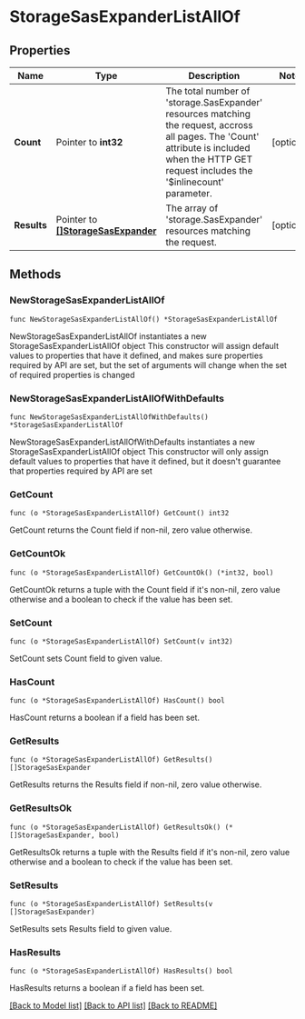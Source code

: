 # StorageSasExpanderListAllOf

## Properties

Name | Type | Description | Notes
------------ | ------------- | ------------- | -------------
**Count** | Pointer to **int32** | The total number of &#39;storage.SasExpander&#39; resources matching the request, accross all pages. The &#39;Count&#39; attribute is included when the HTTP GET request includes the &#39;$inlinecount&#39; parameter. | [optional] 
**Results** | Pointer to [**[]StorageSasExpander**](storage.SasExpander.md) | The array of &#39;storage.SasExpander&#39; resources matching the request. | [optional] 

## Methods

### NewStorageSasExpanderListAllOf

`func NewStorageSasExpanderListAllOf() *StorageSasExpanderListAllOf`

NewStorageSasExpanderListAllOf instantiates a new StorageSasExpanderListAllOf object
This constructor will assign default values to properties that have it defined,
and makes sure properties required by API are set, but the set of arguments
will change when the set of required properties is changed

### NewStorageSasExpanderListAllOfWithDefaults

`func NewStorageSasExpanderListAllOfWithDefaults() *StorageSasExpanderListAllOf`

NewStorageSasExpanderListAllOfWithDefaults instantiates a new StorageSasExpanderListAllOf object
This constructor will only assign default values to properties that have it defined,
but it doesn't guarantee that properties required by API are set

### GetCount

`func (o *StorageSasExpanderListAllOf) GetCount() int32`

GetCount returns the Count field if non-nil, zero value otherwise.

### GetCountOk

`func (o *StorageSasExpanderListAllOf) GetCountOk() (*int32, bool)`

GetCountOk returns a tuple with the Count field if it's non-nil, zero value otherwise
and a boolean to check if the value has been set.

### SetCount

`func (o *StorageSasExpanderListAllOf) SetCount(v int32)`

SetCount sets Count field to given value.

### HasCount

`func (o *StorageSasExpanderListAllOf) HasCount() bool`

HasCount returns a boolean if a field has been set.

### GetResults

`func (o *StorageSasExpanderListAllOf) GetResults() []StorageSasExpander`

GetResults returns the Results field if non-nil, zero value otherwise.

### GetResultsOk

`func (o *StorageSasExpanderListAllOf) GetResultsOk() (*[]StorageSasExpander, bool)`

GetResultsOk returns a tuple with the Results field if it's non-nil, zero value otherwise
and a boolean to check if the value has been set.

### SetResults

`func (o *StorageSasExpanderListAllOf) SetResults(v []StorageSasExpander)`

SetResults sets Results field to given value.

### HasResults

`func (o *StorageSasExpanderListAllOf) HasResults() bool`

HasResults returns a boolean if a field has been set.


[[Back to Model list]](../README.md#documentation-for-models) [[Back to API list]](../README.md#documentation-for-api-endpoints) [[Back to README]](../README.md)


